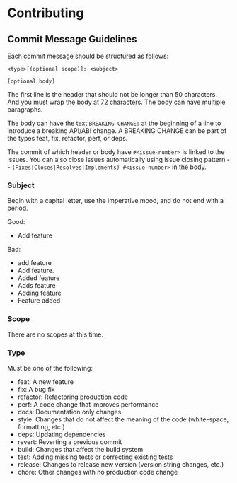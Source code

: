 # Contributing

## Commit Message Guidelines

Each commit message should be structured as follows:

```
<type>[(optional scope)]: <subject>

[optional body]
```

The first line is the header that should not be longer than 50 characters. And
you must wrap the body at 72 characters. The body can have multiple paragraphs.

The body can have the text `BREAKING CHANGE:` at the beginning of a line to
introduce a breaking API/ABI change. A BREAKING CHANGE can be part of the types
feat, fix, refactor, perf, or deps.

The commit of which header or body have `#<issue-number>` is linked to the
issues. You can also close issues automatically using issue closing pattern --
`(Fixes|Closes|Resolves|Implements) #<issue-number>` in the body.

### Subject

Begin with a capital letter, use the imperative mood, and do not end with
a period.

Good:
- Add feature

Bad:
- add feature
- Add feature.
- Added feature
- Adds feature
- Adding feature
- Feature added

### Scope

There are no scopes at this time.

### Type

Must be one of the following:

- feat: A new feature
- fix: A bug fix
- refactor: Refactoring production code
- perf: A code change that improves performance
- docs: Documentation only changes
- style: Changes that do not affect the meaning of the code (white-space,
formatting, etc.)
- deps: Updating dependencies
- revert: Reverting a previous commit
- build: Changes that affect the build system
- test: Adding missing tests or correcting existing tests
- release: Changes to release new version (version string changes, etc.)
- chore: Other changes with no production code change
